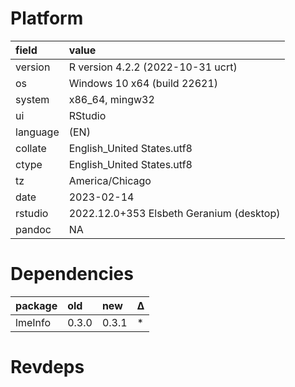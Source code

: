 # Platform

|field    |value                                    |
|:--------|:----------------------------------------|
|version  |R version 4.2.2 (2022-10-31 ucrt)        |
|os       |Windows 10 x64 (build 22621)             |
|system   |x86_64, mingw32                          |
|ui       |RStudio                                  |
|language |(EN)                                     |
|collate  |English_United States.utf8               |
|ctype    |English_United States.utf8               |
|tz       |America/Chicago                          |
|date     |2023-02-14                               |
|rstudio  |2022.12.0+353 Elsbeth Geranium (desktop) |
|pandoc   |NA                                       |

# Dependencies

|package |old   |new   |Δ  |
|:-------|:-----|:-----|:--|
|lmeInfo |0.3.0 |0.3.1 |*  |

# Revdeps

